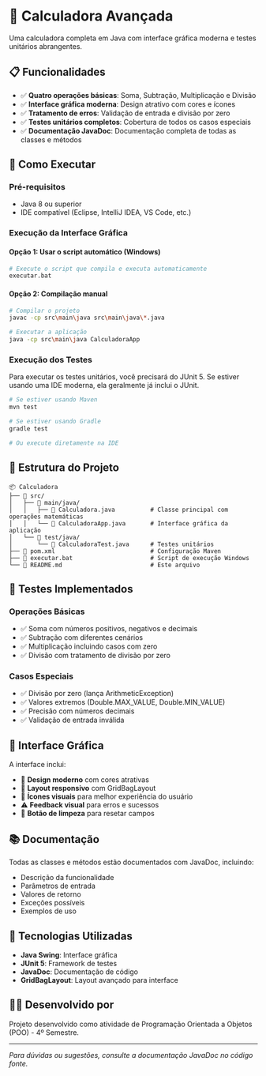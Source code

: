 # 🧮 Calculadora Avançada

Uma calculadora completa em Java com interface gráfica moderna e testes unitários abrangentes.

## 📋 Funcionalidades

- ✅ **Quatro operações básicas**: Soma, Subtração, Multiplicação e Divisão
- ✅ **Interface gráfica moderna**: Design atrativo com cores e ícones
- ✅ **Tratamento de erros**: Validação de entrada e divisão por zero
- ✅ **Testes unitários completos**: Cobertura de todos os casos especiais
- ✅ **Documentação JavaDoc**: Documentação completa de todas as classes e métodos

## 🚀 Como Executar

### Pré-requisitos
- Java 8 ou superior
- IDE compatível (Eclipse, IntelliJ IDEA, VS Code, etc.)

### Execução da Interface Gráfica

#### Opção 1: Usar o script automático (Windows)
```bash
# Execute o script que compila e executa automaticamente
executar.bat
```

#### Opção 2: Compilação manual
```bash
# Compilar o projeto
javac -cp src\main\java src\main\java\*.java

# Executar a aplicação
java -cp src\main\java CalculadoraApp
```

### Execução dos Testes
Para executar os testes unitários, você precisará do JUnit 5. Se estiver usando uma IDE moderna, ela geralmente já inclui o JUnit.

```bash
# Se estiver usando Maven
mvn test

# Se estiver usando Gradle
gradle test

# Ou execute diretamente na IDE
```

## 📁 Estrutura do Projeto

```
📦 Calculadora
├── 📁 src/
│   ├── 📁 main/java/
│   │   ├── 📄 Calculadora.java          # Classe principal com operações matemáticas
│   │   └── 📄 CalculadoraApp.java       # Interface gráfica da aplicação
│   └── 📁 test/java/
│       └── 📄 CalculadoraTest.java      # Testes unitários
├── 📄 pom.xml                           # Configuração Maven
├── 📄 executar.bat                      # Script de execução Windows
└── 📄 README.md                         # Este arquivo
```

## 🧪 Testes Implementados

### Operações Básicas
- ✅ Soma com números positivos, negativos e decimais
- ✅ Subtração com diferentes cenários
- ✅ Multiplicação incluindo casos com zero
- ✅ Divisão com tratamento de divisão por zero

### Casos Especiais
- ✅ Divisão por zero (lança ArithmeticException)
- ✅ Valores extremos (Double.MAX_VALUE, Double.MIN_VALUE)
- ✅ Precisão com números decimais
- ✅ Validação de entrada inválida

## 🎨 Interface Gráfica

A interface inclui:
- 🎨 **Design moderno** com cores atrativas
- 📱 **Layout responsivo** com GridBagLayout
- 🎯 **Ícones visuais** para melhor experiência do usuário
- ⚠️ **Feedback visual** para erros e sucessos
- 🧹 **Botão de limpeza** para resetar campos

## 📚 Documentação

Todas as classes e métodos estão documentados com JavaDoc, incluindo:
- Descrição da funcionalidade
- Parâmetros de entrada
- Valores de retorno
- Exceções possíveis
- Exemplos de uso

## 🔧 Tecnologias Utilizadas

- **Java Swing**: Interface gráfica
- **JUnit 5**: Framework de testes
- **JavaDoc**: Documentação de código
- **GridBagLayout**: Layout avançado para interface

## 👨‍💻 Desenvolvido por

Projeto desenvolvido como atividade de Programação Orientada a Objetos (POO) - 4º Semestre.

---

*Para dúvidas ou sugestões, consulte a documentação JavaDoc no código fonte.*
